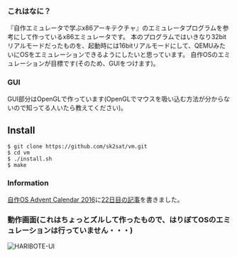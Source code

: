 ### これはなに？
『自作エミュレータで学ぶx86アーキテクチャ』のエミュレータプログラムを参考にして作っているx86エミュレータです。
本のプログラムではいきなり32bitリアルモードだったものを、起動時には16bitリアルモードにして、QEMUみたいにOSをエミュレーションできるようにしたいと思っています。
自作OSのエミュレーションが目標です(そのため、GUIをつけます)。

### GUI
GUI部分はOpenGLで作っています(OpenGLでマウスを吸い込む方法が分からないので知ってる人いたら教えてください)。

## Install

```
$ git clone https://github.com/sk2sat/vm.git
$ cd vm
$ ./install.sh
$ make
```

### Information
[自作OS Advent Calendar 2016](http://www.adventar.org/calendars/1666)に[22日目の記事](http://sksat.hatenablog.com/entry/2016/12/21/231342)を書きました。

### 動作画面(これはちょっとズルして作ったもので、はりぼてOSのエミュレーションは行っていません・・・)
![HARIBOTE-UI](https://cdn-ak.f.st-hatena.com/images/fotolife/s/sksat/20161221/20161221185532.png)
